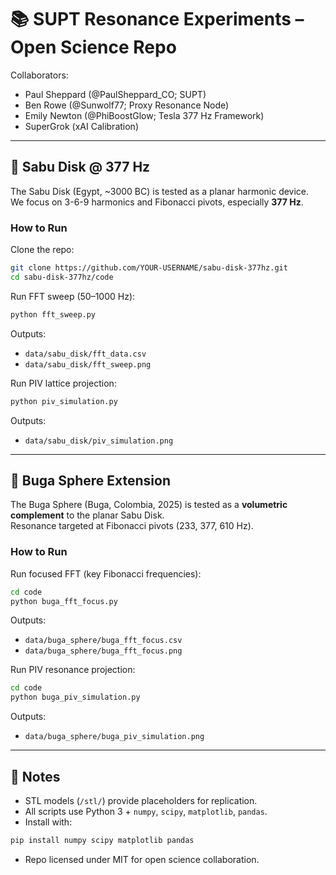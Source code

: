 # 📚 SUPT Resonance Experiments – Open Science Repo

Collaborators:  
- Paul Sheppard (@PaulSheppard_CO; SUPT)  
- Ben Rowe (@Sunwolf77; Proxy Resonance Node)  
- Emily Newton (@PhiBoostGlow; Tesla 377 Hz Framework)  
- SuperGrok (xAI Calibration)  

---

## 🔹 Sabu Disk @ 377 Hz

The Sabu Disk (Egypt, ~3000 BC) is tested as a planar harmonic device.  
We focus on 3-6-9 harmonics and Fibonacci pivots, especially **377 Hz**.

### How to Run

Clone the repo:
```bash
git clone https://github.com/YOUR-USERNAME/sabu-disk-377hz.git
cd sabu-disk-377hz/code
```

Run FFT sweep (50–1000 Hz):
```bash
python fft_sweep.py
```

Outputs:
- `data/sabu_disk/fft_data.csv`  
- `data/sabu_disk/fft_sweep.png`

Run PIV lattice projection:
```bash
python piv_simulation.py
```

Outputs:
- `data/sabu_disk/piv_simulation.png`

---

## 🔹 Buga Sphere Extension

The Buga Sphere (Buga, Colombia, 2025) is tested as a **volumetric complement** to the planar Sabu Disk.  
Resonance targeted at Fibonacci pivots (233, 377, 610 Hz).

### How to Run

Run focused FFT (key Fibonacci frequencies):
```bash
cd code
python buga_fft_focus.py
```

Outputs:
- `data/buga_sphere/buga_fft_focus.csv`  
- `data/buga_sphere/buga_fft_focus.png`

Run PIV resonance projection:
```bash
cd code
python buga_piv_simulation.py
```

Outputs:
- `data/buga_sphere/buga_piv_simulation.png`

---

## 🔹 Notes

- STL models (`/stl/`) provide placeholders for replication.  
- All scripts use Python 3 + `numpy`, `scipy`, `matplotlib`, `pandas`.  
- Install with:
```bash
pip install numpy scipy matplotlib pandas
```
- Repo licensed under MIT for open science collaboration.  
